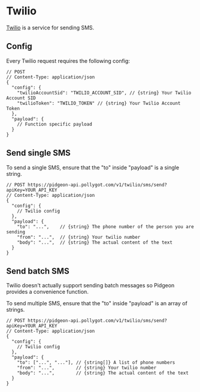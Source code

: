 # Twilio

[Twilio](twilio.com) is a service for sending SMS.

## Config

Every Twilio request requires the following config:

```json5
// POST 
// Content-Type: application/json
{
  "config": { 
    "twilioAccountSid": "TWILIO_ACCOUNT_SID", // {string} Your Twilio Account SID
    "twilioToken": "TWILIO_TOKEN" // {string} Your Twilio Account Token
  },
  "payload": { 
    // Function specific payload
  }
}
```

## Send single SMS

To send a single SMS, ensure that the "to" inside "payload" is a single string.

```json5
// POST https://pidgeon-api.pollygot.com/v1/twilio/sms/send?apiKey=YOUR_API_KEY
// Content-Type: application/json
{
  "config": { 
    // Twilio config
  },
  "payload": { 
    "to": "...",    // {string} The phone number of the person you are sending
    "from": "...",  // {string} Your twilio number
    "body": "...",  // {string} The actual content of the text
  }
}
```


## Send batch SMS

Twilio doesn't actually support sending batch messages so Pidgeon provides a convenience function.

To send multiple SMS, ensure that the "to" inside "payload" is an array of strings.

```json5
// POST https://pidgeon-api.pollygot.com/v1/twilio/sms/send?apiKey=YOUR_API_KEY
// Content-Type: application/json
{
  "config": { 
    // Twilio config
  },
  "payload": { 
    "to": ["...", "..."], // {string[]} A list of phone numbers 
    "from": "...",        // {string} Your twilio number
    "body": "...",        // {string} The actual content of the text
  }
}
```